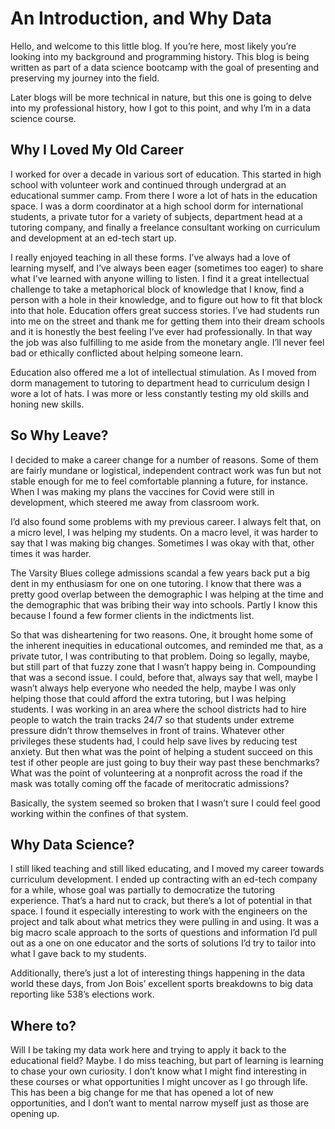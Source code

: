 # An Introduction, and Why Data

Hello, and welcome to this little blog. If you’re here, most likely you’re looking into my background and programming history. This blog is being written as part of a data science bootcamp with the goal of presenting and preserving my journey into the field.

Later blogs will be more technical in nature, but this one is going to delve into my professional history, how I got to this point, and why I’m in a data science course. 

## Why I Loved My Old Career

I worked for over a decade in various sort of education. This started in high school with volunteer work and continued through undergrad at an educational summer camp. From there I wore a lot of hats in the education space. I was a dorm coordinator at a high school dorm for international students, a private tutor for a variety of subjects, department head at a tutoring company, and finally a freelance consultant working on curriculum and development at an ed-tech start up.

I really enjoyed teaching in all these forms. I’ve always had a love of learning myself, and I’ve always been eager (sometimes too eager) to share what I’ve learned with anyone willing to listen. I find it a great intellectual challenge to take a metaphorical block of knowledge that I know, find a person with a hole in their knowledge, and to figure out how to fit that block into that hole. Education offers great success stories. I’ve had students run into me on the street and thank me for getting them into their dream schools and it is honestly the best feeling I’ve ever had professionally. In that way the job was also fulfilling to me aside from the monetary angle. I’ll never feel bad or ethically conflicted about helping someone learn.

Education also offered me a lot of intellectual stimulation. As I moved from dorm management to tutoring to department head to curriculum design I wore a lot of hats. I was more or less constantly testing my old skills and honing new skills.

## So Why Leave? 

I decided to make a career change for a number of reasons. Some of them are fairly mundane or logistical, independent contract work was fun but not stable enough for me to feel comfortable planning a future, for instance. When I was making my plans the vaccines for Covid were still in development, which steered me away from classroom work.

I’d also found some problems with my previous career. I always felt that, on a micro level, I was helping my students. On a macro level, it was harder to say that I was making big changes. Sometimes I was okay with that, other times it was harder. 

The Varsity Blues college admissions scandal a few years back put a big dent in my enthusiasm for one on one tutoring. I know that there was a pretty good overlap between the demographic I was helping at the time and the demographic that was bribing their way into schools. Partly I know this because I found a few former clients in the indictments list. 

So that was disheartening for two reasons. One, it brought home some of the inherent inequities in educational outcomes, and reminded me that, as a private tutor, I was contributing to that problem. Doing so legally, maybe, but still part of that fuzzy zone that I wasn’t happy being in. Compounding that was a second issue. I could, before that, always say that well, maybe I wasn’t always help everyone who needed the help, maybe I was only helping those that could afford the extra tutoring, but I was helping students. I was working in an area where the school districts had to hire people to watch the train tracks 24/7 so that students under extreme pressure didn’t throw themselves in front of trains. Whatever other privileges these students had, I could help save lives by reducing test anxiety. But then what was the point of helping a student succeed on this test if other people are just going to buy their way past these benchmarks? What was the point of volunteering at a nonprofit across the road if the mask was totally coming off the facade of meritocratic admissions? 

Basically, the system seemed so broken that I wasn’t sure I could feel good working within the confines of that system.

## Why Data Science?

I still liked teaching and still liked educating, and I moved my career towards curriculum development. I ended up contracting with an ed-tech company for a while, whose goal was partially to democratize the tutoring experience. That’s a hard nut to crack, but there’s a lot of potential in that space. I found it especially interesting to work with the engineers on the project and talk about what metrics they were pulling in and using. It was a big macro scale approach to the sorts of questions and information I’d pull out as a one on one educator and the sorts of solutions I’d try to tailor into what I gave back to my students.

Additionally, there’s just a lot of interesting things happening in the data world these days, from Jon Bois’ excellent sports breakdowns to big data reporting like 538’s elections work.

## Where to?

Will I be taking my data work here and trying to apply it back to the educational field? Maybe. I do miss teaching, but part of learning is learning to chase your own curiosity. I don’t know what I might find interesting in these courses or what opportunities I might uncover as I go through life. This has been a big change for me that has opened a lot of new opportunities, and I don’t want to mental narrow myself just as those are opening up. 

